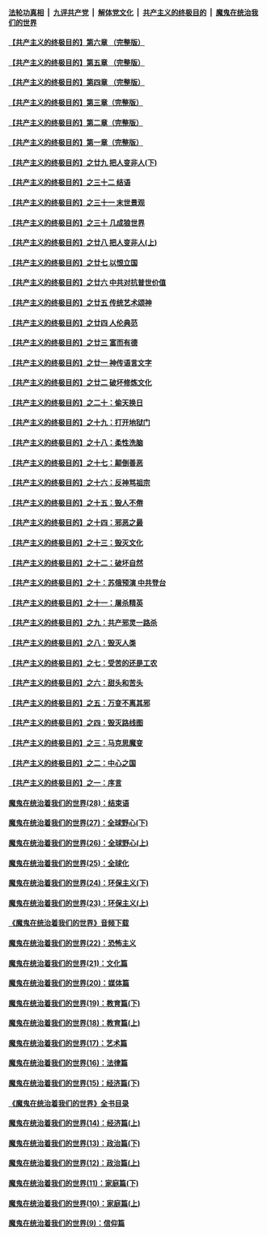 ####  [法轮功真相](../../../../basic/blob/master/README.md?t=09211352) &nbsp;|&nbsp; [九评共产党](../../../../9ping.md/blob/master/README.md?t=09211352) &nbsp;|&nbsp; [解体党文化](../../../../jtdwh.md/blob/master/README.md?t=09211352)  &nbsp;|&nbsp; [共产主义的终极目的](../../../../gczydzjmd.md/blob/master/README.md?t=09211352) &nbsp;|&nbsp; [魔鬼在统治我们的世界](../../../../mgztzwmdsj.md/blob/master/README.md?t=09211352) 

#### [【共产主义的终极目的】第六章 （完整版）](../pages/nsc422/n11428913.md?t=09211352) 

#### [【共产主义的终极目的】第五章 （完整版）](../pages/nsc422/n11428912.md?t=09211352) 

#### [【共产主义的终极目的】第四章 （完整版）](../pages/nsc422/n11428907.md?t=09211352) 

#### [【共产主义的终极目的】第三章（完整版）](../pages/nsc422/n11428848.md?t=09211352) 

#### [【共产主义的终极目的】第二章（完整版）](../pages/nsc422/n11428831.md?t=09211352) 

#### [【共产主义的终极目的】第一章（完整版）](../pages/nsc422/n11417651.md?t=09211352) 

#### [【共产主义的终极目的】之廿九 把人变非人(下)](../pages/nsc422/n11344140.md?t=09211352) 

#### [【共产主义的终极目的】之三十二 结语](../pages/nsc422/n11360535.md?t=09211352) 

#### [【共产主义的终极目的】之三十一 末世景观](../pages/nsc422/n11351129.md?t=09211352) 

#### [【共产主义的终极目的】之三十 几成狼世界](../pages/nsc422/n11348280.md?t=09211352) 

#### [【共产主义的终极目的】之廿八 把人变非人(上)](../pages/nsc422/n11340492.md?t=09211352) 

#### [【共产主义的终极目的】之廿七 以恨立国](../pages/nsc422/n11336944.md?t=09211352) 

#### [【共产主义的终极目的】之廿六 中共对抗普世价值](../pages/nsc422/n11324785.md?t=09211352) 

#### [【共产主义的终极目的】之廿五 传统艺术颂神](../pages/nsc422/n11296396.md?t=09211352) 

#### [【共产主义的终极目的】之廿四 人伦典范](../pages/nsc422/n11296397.md?t=09211352) 

#### [【共产主义的终极目的】之廿三 富而有德](../pages/nsc422/n11283598.md?t=09211352) 

#### [【共产主义的终极目的】之廿一 神传语言文字](../pages/nsc422/n11263265.md?t=09211352) 

#### [【共产主义的终极目的】之廿二 破坏修炼文化](../pages/nsc422/n11245728.md?t=09211352) 

#### [【共产主义的终极目的】之二十：偷天换日](../pages/nsc422/n11238846.md?t=09211352) 

#### [【共产主义的终极目的】之十九：打开地狱门](../pages/nsc422/n11206376.md?t=09211352) 

#### [【共产主义的终极目的】之十八：柔性洗脑](../pages/nsc422/n11199994.md?t=09211352) 

#### [【共产主义的终极目的】之十七：颠倒善恶](../pages/nsc422/n11179782.md?t=09211352) 

#### [【共产主义的终极目的】之十六：反神骂祖宗](../pages/nsc422/n11166798.md?t=09211352) 

#### [【共产主义的终极目的】之十五：毁人不倦](../pages/nsc422/n11166792.md?t=09211352) 

#### [【共产主义的终极目的】之十四：邪恶之最](../pages/nsc422/n11150249.md?t=09211352) 

#### [【共产主义的终极目的】之十三：毁灭文化](../pages/nsc422/n11135227.md?t=09211352) 

#### [【共产主义的终极目的】之十二：破坏自然](../pages/nsc422/n11135214.md?t=09211352) 

#### [【共产主义的终极目的】之十：苏俄预演 中共登台](../pages/nsc422/n11118424.md?t=09211352) 

#### [【共产主义的终极目的】之十一：屠杀精英](../pages/nsc422/n11118442.md?t=09211352) 

#### [【共产主义的终极目的】之九：共产邪灵一路杀](../pages/nsc422/n11114139.md?t=09211352) 

#### [【共产主义的终极目的】之八：毁灭人类](../pages/nsc422/n11108503.md?t=09211352) 

#### [【共产主义的终极目的】之七：受苦的还是工农](../pages/nsc422/n11101809.md?t=09211352) 

#### [【共产主义的终极目的】之六：甜头和苦头](../pages/nsc422/n11096971.md?t=09211352) 

#### [【共产主义的终极目的】之五：万变不离其邪](../pages/nsc422/n11091285.md?t=09211352) 

#### [【共产主义的终极目的】之四：毁灭路线图](../pages/nsc422/n11086284.md?t=09211352) 

#### [【共产主义的终极目的】之三：马克思魔变](../pages/nsc422/n11061941.md?t=09211352) 

#### [【共产主义的终极目的】之二：中心之国](../pages/nsc422/n11047728.md?t=09211352) 

#### [【共产主义的终极目的】之一：序言](../pages/nsc422/n11086077.md?t=09211352) 

#### [魔鬼在统治着我们的世界(28)：结束语](../pages/nsc422/n10936246.md?t=09211352) 

#### [魔鬼在统治着我们的世界(27)：全球野心(下)](../pages/nsc422/n10928319.md?t=09211352) 

#### [魔鬼在统治着我们的世界(26)：全球野心(上)](../pages/nsc422/n10900318.md?t=09211352) 

#### [魔鬼在统治着我们的世界(25)：全球化](../pages/nsc422/n10788205.md?t=09211352) 

#### [魔鬼在统治着我们的世界(24)：环保主义(下)](../pages/nsc422/n10695307.md?t=09211352) 

#### [魔鬼在统治着我们的世界(23)：环保主义(上)](../pages/nsc422/n10688613.md?t=09211352) 

#### [《魔鬼在统治着我们的世界》音频下载](../pages/nsc422/n10635553.md?t=09211352) 

#### [魔鬼在统治着我们的世界(22)：恐怖主义](../pages/nsc422/n10614727.md?t=09211352) 

#### [魔鬼在统治着我们的世界(21)：文化篇](../pages/nsc422/n10597706.md?t=09211352) 

#### [魔鬼在统治着我们的世界(20)：媒体篇](../pages/nsc422/n10586579.md?t=09211352) 

#### [魔鬼在统治着我们的世界(19)：教育篇(下)](../pages/nsc422/n10564808.md?t=09211352) 

#### [魔鬼在统治着我们的世界(18)：教育篇(上)](../pages/nsc422/n10526970.md?t=09211352) 

#### [魔鬼在统治着我们的世界(17)：艺术篇](../pages/nsc422/n10499093.md?t=09211352) 

#### [魔鬼在统治着我们的世界(16)：法律篇](../pages/nsc422/n10485969.md?t=09211352) 

#### [魔鬼在统治着我们的世界(15)：经济篇(下)](../pages/nsc422/n10469975.md?t=09211352) 

#### [《魔鬼在统治着我们的世界》全书目录](../pages/nsc422/n10464261.md?t=09211352) 

#### [魔鬼在统治着我们的世界(14)：经济篇(上)](../pages/nsc422/n10457370.md?t=09211352) 

#### [魔鬼在统治着我们的世界(13)：政治篇(下)](../pages/nsc422/n10448270.md?t=09211352) 

#### [魔鬼在统治着我们的世界(12)：政治篇(上)](../pages/nsc422/n10444576.md?t=09211352) 

#### [魔鬼在统治着我们的世界(11)：家庭篇(下)](../pages/nsc422/n10440961.md?t=09211352) 

#### [魔鬼在统治着我们的世界(10)：家庭篇(上)](../pages/nsc422/n10435448.md?t=09211352) 

#### [魔鬼在统治着我们的世界(9)：信仰篇](../pages/nsc422/n10432159.md?t=09211352) 

